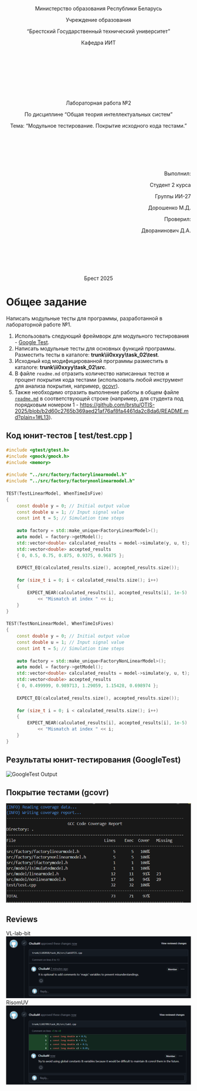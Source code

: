 <p align="center">Министерство образования Республики Беларусь</p>
<p align="center">Учреждение образования</p>
<p align="center">“Брестский Государственный технический университет”</p>
<p align="center">Кафедра ИИТ</p>
<br><br><br><br><br><br><br>
<p align="center">Лабораторная работа №2</p>
<p align="center">По дисциплине “Общая теория интеллектуальных систем”</p>
<p align="center">Тема: “Модульное тестирование. Покрытие исходного кода тестами.”</p>
<br><br><br><br><br>
<p align="right">Выполнил:</p>
<p align="right">Студент 2 курса</p>
<p align="right">Группы ИИ-27</p>
<p align="right">Дорошенко М.Д.</p>
<p align="right">Проверил:</p>
<p align="right">Дворанинович Д.А.</p>
<br><br><br><br><br>
<p align="center">Брест 2025</p>

# Общее задание #
Написать модульные тесты для программы, разработанной в лабораторной работе №1.

1. Использовать следующий фреймворк для модульного тестирования - [Google Test](https://google.github.io/googletest/).
2. Написать модульные тесты для основных функций программы. Разместить тесты в каталоге: **trunk\ii0xxyy\task_02\test**.
3. Исходный код модифицированной программы разместить в каталоге: **trunk\ii0xxyy\task_02\src**.
4. В файле `readme.md` отразить количество написанных тестов и процент покрытия кода тестами (использовать любой инструмент для анализа покрытия, например, [gcovr](https://gcovr.com/en/stable/)).
5. Также необходимо отразить выполнение работы в общем файле [`readme.md`](https://github.com/brstu/OTIS-2025/blob/main/README.md) в соответствующей строке (например, для студента под порядковым номером 1 - https://github.com/brstu/OTIS-2025/blob/b2d60c2765b369aed21af76af8fa4461da2c8da6/README.md?plain=1#L13).


## Код юнит-тестов [ test/test.cpp ]
```C++
#include <gtest/gtest.h>
#include <gmock/gmock.h>
#include <memory>

#include "../src/factory/factorylinearmodel.h"
#include "../src/factory/factorynonlinearmodel.h"

TEST(TestLinearModel, WhenTimeIsFive)
{   
    const double y = 0; // Initial output value
    const double u = 1; // Input signal value
    const int t = 5; // Simulation time steps

    auto factory = std::make_unique<FactoryLinearModel>();
    auto model = factory->getModel();
    std::vector<double> calculated_results = model->simulate(y, u, t);
    std::vector<double> accepted_results
    { 0, 0.5, 0.75, 0.875, 0.9375, 0.96875 };

    EXPECT_EQ(calculated_results.size(), accepted_results.size());
    
    for (size_t i = 0; i < calculated_results.size(); i++)
    {
        EXPECT_NEAR(calculated_results[i], accepted_results[i], 1e-5)
            << "Mismatch at index " << i;
    }
}

TEST(TestNonLinearModel, WhenTimeIsFives)
{   
    const double y = 0; // Initial output value
    const double u = 1; // Input signal value
    const int t = 5; // Simulation time steps

    auto factory = std::make_unique<FactoryNonLinearModel>();
    auto model = factory->getModel();
    std::vector<double> calculated_results = model->simulate(y, u, t);
    std::vector<double> accepted_results
    { 0, 0.499999, 0.989713, 1.29059, 1.15428, 0.698974 };

    EXPECT_EQ(calculated_results.size(), accepted_results.size());
    
    for (size_t i = 0; i < calculated_results.size(); i++) 
    {
        EXPECT_NEAR(calculated_results[i], accepted_results[i], 1e-5)
            << "Mismatch at index " << i;
    }
}
```

## Результаты юнит-тестирования (GoogleTest)
![GoogleTest Output]("img/gtest.png")

## Покрытие тестами (gcovr)
!['gcovr' Output](img/gcovr.png)

## Reviews
VL-lab-bit
<br>
![Review for VL-lab-bit:](img/VL-lab-bit.png)
<br>
RisomUV
<br>
![Review for RisomUV:](img/RisomUV.png)